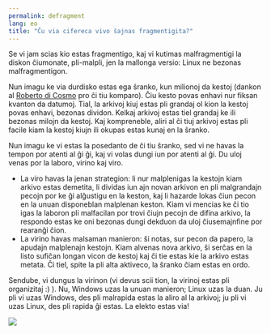 ```yaml
---
permalink: defragment
lang: eo
title: "Ĉu via cifereca vivo ŝajnas fragmentigita?"
---
```


Se vi jam scias kio estas fragmentigo, kaj vi kutimas malfragmentigi la diskon ĉiumonate, pli-malpli, jen la mallonga versio: Linux ne bezonas malfragmentigon.

Nun imagu ke via durdisko estas ega ŝranko, kun milionoj da kestoj (dankon al <a href="http://www.pps.jussieu.fr/~dicosmo/">Roberto di Cosmo</a> pro ĉi tiu komparo). Ĉiu kesto povas enhavi nur fiksan kvanton da datumoj. Tial, la arkivoj kiuj estas pli grandaj ol kion la kestoj povas enhavi, bezonas dividon. Kelkaj arkivoj estas tiel grandaj ke ili bezonas milojn da kestoj. Kaj kompreneble, aliri al ĉi tiuj arkivoj estas pli facile kiam la kestoj kiujn ili okupas estas kunaj en la ŝranko.

Nun imagu ke vi estas la posedanto de ĉi tiu ŝranko, sed vi ne havas la tempon por atenti al ĝi ĝi, kaj vi volas dungi iun por atenti al ĝi. Du uloj venas por la laboro, virino kaj viro.

<ul>

<li>La viro havas la jenan strategion: li nur malplenigas la kestojn kiam arkivo estas demetita, li dividas iun ajn novan arkivon en pli malgrandajn pecojn por ke ĝi alĝustigu en la keston, kaj li hazarde lokas ĉiun pecon en la unuan disponeblan malplenan keston. Kiam vi mencias ke ĉi tio igas la laboron pli malfacilan por trovi ĉiujn pecojn de difina arkivo, la respondo estas ke oni bezonas dungi dekduon da uloj ĉiusemajnfine por rearanĝi ĉion.</li>

<li>La virino havas malsaman manieron: ŝi notas, sur pecon da papero, la apudajn malplenajn kestojn. Kiam alvenas nova arkivo, ŝi serĉas en la listo sufiĉan longan vicon de kestoj kaj ĉi tie estas kie la arkivo estas metata. Ĉi tiel, spite la pli alta aktiveco, la ŝranko ĉiam estas en ordo.</li>

</ul>

Sendube, vi dungus la virinon (vi devus scii tion, la virinoj estas pli organizitaj :) ). Nu, Windows uzas la unuan manieron; Linux uzas la duan. Ju pli vi uzas Windows, des pli malrapida estas la aliro al la arkivoj; ju pli vi uzas Linux, des pli rapida ĝi estas. La elekto estas via!

<img src="Images/defragment.png" />





